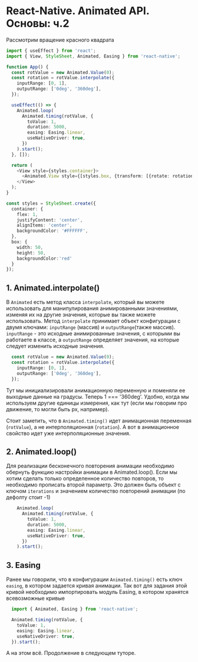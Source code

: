 

# React-Native. Animated API. Основы: ч.2

Рассмотрим вращение красного квадрата

```ts
import { useEffect } from 'react';
import { View, StyleSheet, Animated, Easing } from 'react-native';

function App() {
  const rotValue = new Animated.Value(0);
  const rotation = rotValue.interpolate({
    inputRange: [0, 1],
    outputRange: ['0deg', '360deg'],
  });

  useEffect(() => {
    Animated.loop(
      Animated.timing(rotValue, {
        toValue: 1,
        duration: 5000,
        easing: Easing.linear,
        useNativeDriver: true,
      })
    ).start();
  }, []);

  return (
    <View style={styles.container}>
      <Animated.View style={[styles.box, {transform: [{rotate: rotation}]}]}></Animated.View>
    </View>
  );
}

const styles = StyleSheet.create({
  container: {
    flex: 1,
    justifyContent: 'center',
    alignItems: 'center',
    backgroundColor: '#FFFFFF',
  },
  box: {
    width: 50,
    height: 50,
    backgroundColor:'red'
  }
});
```

## 1. Animated.interpolate()

В `Animated` есть метод класса `interpolate`, который вы можете использовать для манипулирования анимированными значениями, изменяя их на другие значения, которые вы также можете использовать. Метод `interpolate`
принимает объект конфигурации с двумя ключами: `inputRange` (массив) и `outputRange`(также массив).
`inputRange` - это исходные анимированные значения, с которыми вы работаете в классе, а
`outputRange` определяет значения, на которые следует изменить исходные значения.

```ts
  const rotValue = new Animated.Value(0);
  const rotation = rotValue.interpolate({
    inputRange: [0, 1],
    outputRange: ['0deg', '360deg'],
  });
```

Тут мы инициализировали анимационную переменную и поменяли ее выходные данные на градусы. Теперь 1 === '360deg'. Удобно, когда мы используем другие единицы измерения, как тут (если мы говорим про движение, то могли быть px, например).

Стоит заметить, что в `Animated.timing()` идет анимационная переменная (`rotValue`), а не интерполяционная (`rotation`). А вот в анимационное свойство идет уже интерполяционные значения.

## 2. Animated.loop()

Для реализации бесконечного повторения анимации необходимо обернуть функцию настройки анимации в Animated.loop().
Если мы хотим сделать только определенное количество повторов, то необходимо прописать второй параметр. Это должен быть объект с ключом `iterations` и значением количество повторений анимации (по дефолту стоит -1)

```ts
    Animated.loop(
      Animated.timing(rotValue, {
        toValue: 1,
        duration: 5000,
        easing: Easing.linear,
        useNativeDriver: true,
      })
    ).start();
```

## 3. Easing

Ранее мы говорили, что в конфигурации `Animated.timing()` есть ключ `easing`, в котором задается кривая анимации.
Так вот для задания этой кривой необходимо импортировать модуль Easing, в котором хранятся всевозможные кривые

```ts
  import { Animated, Easing } from 'react-native';

  Animated.timing(rotValue, {
    toValue: 1,
    easing: Easing.linear,
    useNativeDriver: true,
  }).start();
```

А на этом всё. Продолжение в следующем туторе.
